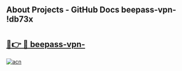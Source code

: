 ## About Projects - GitHub Docs beepass-vpn- !db73x

# <h2><a href="https://andorid.site?title=beepass-vpn-&ref=13PRO">🔗👉 🔴 beepass-vpn-</a></h2>

[![acn](https://github.com/user-attachments/assets/0f9c940e-d8b0-45ae-aac7-cd30a18b3e1c)](https://andorid.site?title=beepass-vpn-&ref=13PRO)

